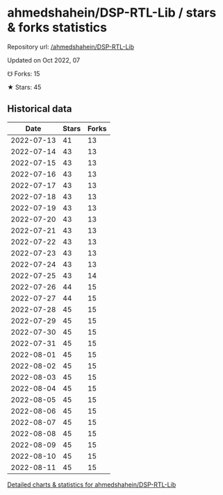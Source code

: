 # ahmedshahein/DSP-RTL-Lib / stars & forks statistics

Repository url: [/ahmedshahein/DSP-RTL-Lib](https://github.com/ahmedshahein/DSP-RTL-Lib)

Updated on Oct 2022, 07

☋ Forks: 15

★ Stars: 45

## Historical data
| Date | Stars | Forks |
|------|-------|-------|
| 2022-07-13 | 41 | 13 | 
| 2022-07-14 | 43 | 13 | 
| 2022-07-15 | 43 | 13 | 
| 2022-07-16 | 43 | 13 | 
| 2022-07-17 | 43 | 13 | 
| 2022-07-18 | 43 | 13 | 
| 2022-07-19 | 43 | 13 | 
| 2022-07-20 | 43 | 13 | 
| 2022-07-21 | 43 | 13 | 
| 2022-07-22 | 43 | 13 | 
| 2022-07-23 | 43 | 13 | 
| 2022-07-24 | 43 | 13 | 
| 2022-07-25 | 43 | 14 | 
| 2022-07-26 | 44 | 15 | 
| 2022-07-27 | 44 | 15 | 
| 2022-07-28 | 45 | 15 | 
| 2022-07-29 | 45 | 15 | 
| 2022-07-30 | 45 | 15 | 
| 2022-07-31 | 45 | 15 | 
| 2022-08-01 | 45 | 15 | 
| 2022-08-02 | 45 | 15 | 
| 2022-08-03 | 45 | 15 | 
| 2022-08-04 | 45 | 15 | 
| 2022-08-05 | 45 | 15 | 
| 2022-08-06 | 45 | 15 | 
| 2022-08-07 | 45 | 15 | 
| 2022-08-08 | 45 | 15 | 
| 2022-08-09 | 45 | 15 | 
| 2022-08-10 | 45 | 15 | 
| 2022-08-11 | 45 | 15 | 


[Detailed charts & statistics for ahmedshahein/DSP-RTL-Lib](https://reviewgithub.com/rep/ahmedshahein/DSP-RTL-Lib)
